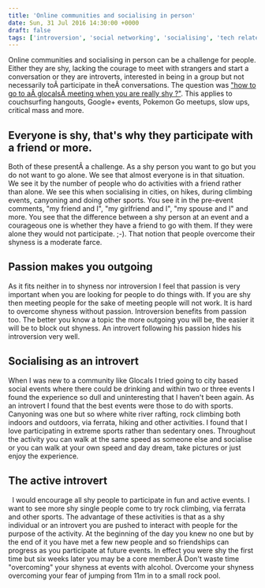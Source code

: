 ```yaml
---
title: 'Online communities and socialising in person'
date: Sun, 31 Jul 2016 14:30:00 +0000
draft: false
tags: ['introversion', 'social networking', 'socialising', 'tech related']
---
```


Online communities and socialising in person can be a challenge for people. Either they are shy, lacking the courage to meet with strangers and start a conversation or they are introverts, interested in being in a group but not necessarily toÂ participate in theÂ conversations. The question was ["how to go to aÂ glocalsÂ meeting when you are really shy ?"](http://www.glocals.com/forums/general/how-to-go-to-a-glocals-meeting-when-you-are-really-shy---234467.htm#msg_234488). This applies to couchsurfing hangouts, Google+ events, Pokemon Go meetups, slow ups, critical mass and more.

Everyone is shy, that's why they participate with a friend or more.
-------------------------------------------------------------------

Both of these presentÂ a challenge. As a shy person you want to go but you do not want to go alone. We see that almost everyone is in that situation. We see it by the number of people who do activities with a friend rather than alone. We see this when socialising in cities, on hikes, during climbing events, canyoning and doing other sports. You see it in the pre-event comments, "my friend and I", "my girlfriend and I", "my spouse and I" and more. You see that the difference between a shy person at an event and a courageous one is whether they have a friend to go with them. If they were alone they would not participate. ;-). That notion that people overcome their shyness is a moderate farce.

Passion makes you outgoing
--------------------------

As it fits neither in to shyness nor introversion I feel that passion is very important when you are looking for people to do things with. If you are shy then meeting people for the sake of meeting people will not work. It is hard to overcome shyness without passion. Introversion benefits from passion too. The better you know a topic the more outgoing you will be, the easier it will be to block out shyness. An introvert following his passion hides his introversion very well.

Socialising as an introvert
---------------------------

When I was new to a community like Glocals I tried going to city based social events where there could be drinking and within two or three events I found the experience so dull and uninteresting that I haven't been again. As an introvert I found that the best events were those to do with sports. Canyoning was one but so where white river rafting, rock climbing both indoors and outdoors, via ferrata, hiking and other activities. I found that I love participating in extreme sports rather than sedentary ones. Throughout the activity you can walk at the same speed as someone else and socialise or you can walk at your own speed and day dream, take pictures or just enjoy the experience.

The active introvert
--------------------

  I would encourage all shy people to participate in fun and active events. I want to see more shy single people come to try rock climbing, via ferrata and other sports. The advantage of these activities is that as a shy individual or an introvert you are pushed to interact with people for the purpose of the activity. At the beginning of the day you knew no one but by the end of it you have met a few new people and so friendships can progress as you participate at future events. In effect you were shy the first time but six weeks later you may be a core member.Â Don't waste time "overcoming" your shyness at events with alcohol. Overcome your shyness overcoming your fear of jumping from 11m in to a small rock pool.